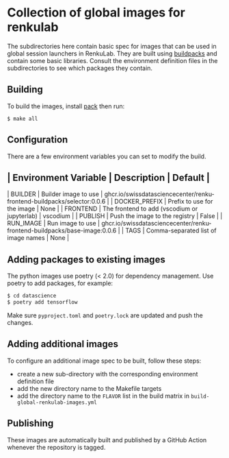 # Collection of global images for renkulab

The subdirectories here contain basic spec for images that can be used in global session launchers in RenkuLab.
They are built using [buildpacks](https://github.com/SwissDataScienceCenter/renku-frontend-buildpacks/) and contain
some basic libraries. Consult the environment definition files in the subdirectories to see which packages they contain.

## Building

To build the images, install [pack](https://buildpacks.io/docs/for-platform-operators/how-to/integrate-ci/pack/) then run:

```shell
$ make all
```

## Configuration

There are a few environment variables you can set to modify the build.

| Environment Variable | Description | Default |
------------------------------------------------
| BUILDER | Builder image to use | ghcr.io/swissdatasciencecenter/renku-frontend-buildpacks/selector:0.0.6 |
| DOCKER_PREFIX | Prefix to use for the image | None |
| FRONTEND | The frontend to add (vscodium or jupyterlab) | vscodium |
| PUBLISH | Push the image to the registry | False |
| RUN_IMAGE | Run image to use | ghcr.io/swissdatasciencecenter/renku-frontend-buildpacks/base-image:0.0.6 |
| TAGS | Comma-separated list of image names | None |

## Adding packages to existing images

The python images use poetry (< 2.0) for dependency management. Use poetry to add packages, for example:

```bash
$ cd datascience
$ poetry add tensorflow
```

Make sure `pyproject.toml` and `poetry.lock` are updated and push the changes.

## Adding additional images

To configure an additional image spec to be built, follow these steps:

- create a new sub-directory with the corresponding environment definition file
- add the new directory name to the Makefile targets
- add the directory name to the `FLAVOR` list in the build matrix in `build-global-renkulab-images.yml`

## Publishing

These images are automatically built and published by a GitHub Action whenever the repository is tagged.
